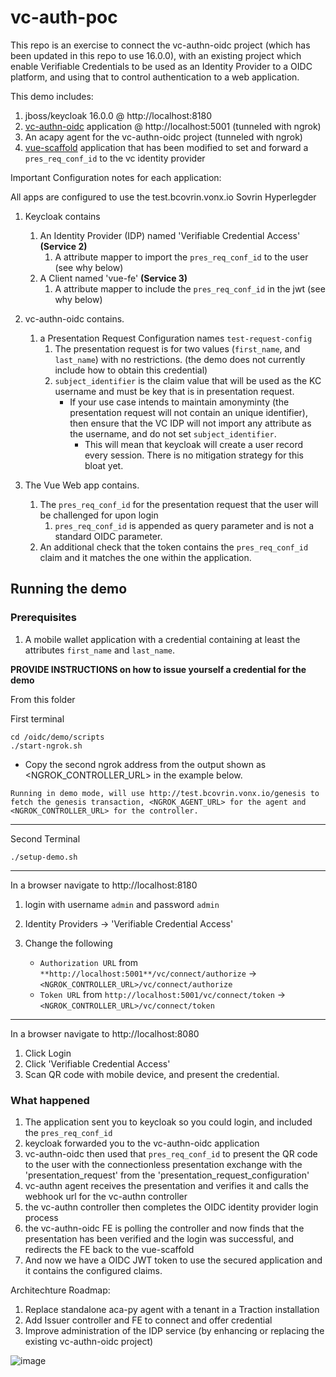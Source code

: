 # vc-auth-poc

This repo is an exercise to connect the vc-authn-oidc project (which has been updated in this repo to use 16.0.0), with an existing project which enable Verifiable Credentials to be used as an Identity Provider to a OIDC platform, and using that to control authentication to a web application.

This demo includes:

1. jboss/keycloak 16.0.0 @ http://localhost:8180
1. [vc-authn-oidc](https://github.com/bcgov/vc-authn-oidc) application @ http://localhost:5001 (tunneled with ngrok)
1. An acapy agent for the vc-authn-oidc project (tunneled with ngrok)
1. [vue-scaffold](https://github.com/bcgov/vue-scaffold) application that has been modified to set and forward a `pres_req_conf_id` to the vc identity provider

Important Configuration notes for each application:

All apps are configured to use the test.bcovrin.vonx.io Sovrin Hyperlegder

1. Keycloak contains

   1. An Identity Provider (IDP) named 'Verifiable Credential Access' **(Service 2)**
      1. A attribute mapper to import the `pres_req_conf_id` to the user (see why below)
   2. A Client named 'vue-fe' **(Service 3)**
      1. A attribute mapper to include the `pres_req_conf_id` in the jwt (see why below)

2. vc-authn-oidc contains.

   1. a Presentation Request Configuration names `test-request-config`
      1. The presentation request is for two values (`first_name`, and `last_name`) with no restrictions. (the demo does not currently include how to obtain this credential)
      1. `subject_identifier` is the claim value that will be used as the KC username and must be key that is in presentation request.
         - If your use case intends to maintain amonyminty (the presentation request will not contain an unique identifier), then ensure that the VC IDP will not import any attribute as the username, and do not set `subject_identifier`.
           - This will mean that keycloak will create a user record every session. There is no mitigation strategy for this bloat yet.

3. The Vue Web app contains.
   1. The `pres_req_conf_id` for the presentation request that the user will be challenged for upon login
      1. `pres_req_conf_id` is appended as query parameter and is not a standard OIDC parameter.
   1. An additional check that the token contains the `pres_req_conf_id` claim and it matches the one within the application.

## Running the demo

### Prerequisites

1. A mobile wallet application with a credential containing at least the attributes `first_name` and `last_name`.

**PROVIDE INSTRUCTIONS on how to issue yourself a credential for the demo**

From this folder

First terminal

```
cd /oidc/demo/scripts
./start-ngrok.sh
```

- Copy the second ngrok address from the output shown as <NGROK_CONTROLLER_URL> in the example below.

`Running in demo mode, will use http://test.bcovrin.vonx.io/genesis to fetch the genesis transaction, <NGROK_AGENT_URL> for the agent and <NGROK_CONTROLLER_URL> for the controller.`

---

Second Terminal

```
./setup-demo.sh
```

---

In a browser navigate to http://localhost:8180

1. login with username `admin` and password `admin`
1. Identity Providers -> 'Verifiable Credential Access'

1. Change the following
   - `Authorization URL` from `**http://localhost:5001**/vc/connect/authorize` -> `<NGROK_CONTROLLER_URL>/vc/connect/authorize`
   - `Token URL` from `http://localhost:5001/vc/connect/token` -> `<NGROK_CONTROLLER_URL>/vc/connect/token`

---

In a browser navigate to http://localhost:8080

1. Click Login
2. Click 'Verifiable Credential Access'
3. Scan QR code with mobile device, and present the credential.

### What happened

1. The application sent you to keycloak so you could login, and included the `pres_req_conf_id`
1. keycloak forwarded you to the vc-authn-oidc application
1. vc-authn-oidc then used that `pres_req_conf_id` to present the QR code to the user with the connectionless presentation exchange with the 'presentation_request' from the 'presentation_request_configuration'
1. vc-authn agent receives the presentation and verifies it and calls the webhook url for the vc-authn controller
1. the vc-authn controller then completes the OIDC identity provider login process
1. the vc-authn-oidc FE is polling the controller and now finds that the presentation has been verified and the login was successful, and redirects the FE back to the vue-scaffold
1. And now we have a OIDC JWT token to use the secured application and it contains the configured claims.

Architechture Roadmap:

1. Replace standalone aca-py agent with a tenant in a Traction installation
2. Add Issuer controller and FE to connect and offer credential
3. Improve administration of the IDP service (by enhancing or replacing the existing vc-authn-oidc project)

![image](https://user-images.githubusercontent.com/5376854/200621504-2136363c-96fb-40cf-875c-11ad0f73f8c8.png)
